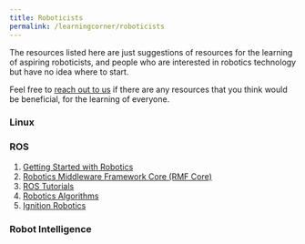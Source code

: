 ```yaml
---
title: Roboticists
permalink: /learningcorner/roboticists
---
```

The resources listed here are just suggestions of resources for the learning of aspiring roboticists, and people who are interested in robotics technology but have no idea where to start.

Feel free to [reach out to us](/contact-us/) if there are any resources that you think would be beneficial, for the learning of everyone.

### Linux


### ROS
1. [Getting Started with Robotics](https://github.com/kiloreux/awesome-robotics)
2. [Robotics Middleware Framework Core (RMF Core)](https://github.com/osrf/rmf_core)
3. [ROS Tutorials](https://github.com/methylDragon/ros-tutorials)
4. [Robotics Algorithms](https://github.com/AtsushiSakai/PythonRobotics#what-is-this)
5. [Ignition Robotics](https://app.ignitionrobotics.org/dashboard)


### Robot Intelligence